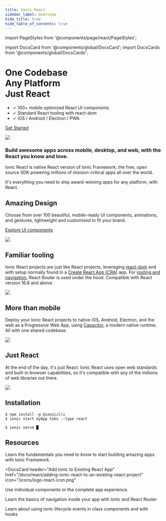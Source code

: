 ```yaml
---
title: Ionic React
sidebar_label: Overview
hide_title: true
hide_table_of_contents: true
---
```


import PageStyles from '@components/page/react/PageStyles';

import DocsCard from '@components/global/DocsCard';
import DocsCards from '@components/global/DocsCards';

<head>
  <title>Create an Ionic React App: Framework and Documentation</title>
  <meta
    name="description"
    content="One codebase, any platform, just React. View our documentation for creating apps with Ionic React—the native React version of Ionic Framework's open-source SDK."
  />
</head>

<PageStyles>

<div class='flex main-flex'>
  <div class="pull-left">
  <h1>One Codebase <br/> Any Platform <br/> <strong>Just React</strong></h1>

- ✓ 100+ mobile optimized React UI components
- ✓ Standard React tooling with react-dom
- ✓ iOS / Android / Electron / PWA

[Get Started](#installation)

  </div>

  <div class="pull-right">
  <img src={require('@site/static/img/frameworks/react-logo.png').default} />
  </div>
</div>

### Build awesome apps across mobile, desktop, and web, with the React you know and love.

Ionic React is native React version of Ionic Framework, the free, open source SDK powering millions of mission-critical apps all over the world.

It's everything you need to ship award-winning apps for any platform, with React.

<div class="flex" >

<div class="pull-left">

## Amazing Design

Choose from over 100 beautiful, mobile-ready UI components, animations, and gestures, lightweight and customized to fit your brand.

[Explore UI components](/docs/components)

</div>

<div class="pull-right">
  <img src="/docs/icons/feature-guide-components-icon.png" />
</div>

</div>

<div class="flex reverse" >

<div class="pull-left">

## Familiar tooling

Ionic React projects are just like React projects, leveraging [react-dom](https://reactjs.org/docs/react-dom.html) and with setup normally found in a [Create React App (CRA)](https://github.com/facebook/create-react-app) app. For [routing and navigation](/docs/react/navigation), React Router is used under the hood.
Compatible with React version 16.8 and above.

</div>

<div class="pull-right">
  <img src={require('@site/static/img/frameworks/react-cli.png').default} class="cli" />
</div>

</div>

<div class="flex">

<div class="pull-left">

## More than mobile

Deploy your Ionic React projects to native iOS, Android, Electron, and the web as a Progressive Web App, using [Capacitor](https://capacitorjs.com), a modern native runtime. All with one shared codebase.

</div>

<div class="pull-right">
  <img src={require('@site/static/img/native-platforms/group-shot.png').default} />
</div>

</div>

<div class="flex reverse">

  <div class="pull-left">

## Just React

At the end of the day, it's just React. Ionic React uses open web standards and built-in browser capabilities, so it's compatible with any of the millions of web libraries out there.

  </div>

<div class="pull-right">
  <img src={require('@site/static/img/frameworks/react.svg').default} />
</div>

</div>

## Installation

```shell-session
$ npm install -g @ionic/cli
$ ionic start myApp tabs --type react

$ ionic serve █
```

## Resources

<DocsCards>
  <DocsCard header="Getting Started" href="react/your-first-app" icon="/icons/feature-component-actionsheet-icon.png">
    <p>Learn the fundamentals you need to know to start building amazing apps with Ionic Framework.</p>
  </DocsCard>

<DocsCard
  header="Add Ionic to Existing React App"
  href="/docs/react/adding-ionic-react-to-an-existing-react-project"
  icon="/icons/logo-react-icon.png"
>
  <p>Use individual components or the complete app experience.</p>
</DocsCard>

<DocsCard header="Navigation" href="react/navigation" icon="/icons/feature-component-navigation-icon.png">
  <p>Learn the basics of navigation inside your app with Ionic and React Router</p>
</DocsCard>

<DocsCard header="Lifecycle" href="react/lifecycle" icon="/icons/feature-guide-components-icon.png">
  <p>Learn about using Ionic lifecycle events in class components and with hooks</p>
</DocsCard>

</DocsCards>

</PageStyles>
